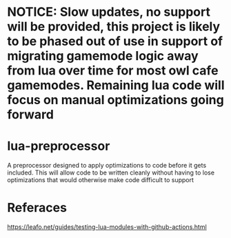 # NOTICE: Slow updates, no support will be provided, this project is likely to be phased out of use in support of migrating gamemode logic away from lua over time for most owl cafe gamemodes. Remaining lua code will focus on manual optimizations going forward

# lua-preprocessor
A preprocessor designed to apply optimizations to code before it gets included. This will allow code to be written cleanly without having to lose optimizations that would otherwise make code difficult to support

# Referaces
https://leafo.net/guides/testing-lua-modules-with-github-actions.html

